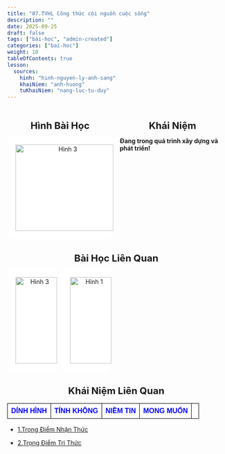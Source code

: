 ```yaml
---
title: "07.TVHL Công thức cội nguồn cuộc sống"
description: ""
date: 2025-09-25
draft: false
tags: ["bài-học", "admin-created"]
categories: ["bai-hoc"]
weight: 10
tableOfContents: true
lesson:
  sources:
    hinh: "hinh-nguyen-ly-anh-sang"
    khaiNiem: "anh-huong"
    tuKhaiNiem: "nang-luc-tu-duy"
---
```


<!-- # 01. TVHL Nhận thức về nhân quả -->

<!-- **Mã hình:** WNT36003  
**Khóa học:** THẤU HIỂU NỘI TÂM - KIẾN TẠO AN VUI -->

<div style="display: flex; gap: 16px;">

  <!-- Cột Hình Bài Học -->
  <div style="flex: 1; max-width: 50%;">
    <h2 style="text-align: center; font-weight: bold; font-size: 22px; margin-bottom: 12px;">
      Hình Bài Học
    </h2>
    <a href="\" style="display: block; text-align: center;">
      <div style="border: 1px solid #fff; border-radius: 8px; padding: 8px; background: #fff;">
        <img src="/images/hinh23a.png" alt="Hình 3"
             style="width: 100%; height: 200px; object-fit: contain; border-radius: 4px; padding:10px;">
      </div>
    </a>
  </div>

  <!-- Cột Khái Niệm -->
  <div style="flex: 1; max-width: 50%;">
    <h2 style="text-align: center; font-weight: bold; font-size: 22px; margin-bottom: 12px;">
      Khái Niệm
    </h2>
    <!-- <p style="text-align: left; font-size: 18px; line-height: 1.6;"> -->
  <p style="text-align: left;">

**Đang trong quá trình xây dựng và phát triển!** <br>

<!-- **DÍNH HÌNH** (dùng thuật ngữ nội tâm): Là dính mắc một hình ảnh về một đối tượng mà không thể thay đổi.

**Tính không:** Là mọi sự vật, sự việc, hiện tượng, con người không là gì, không là ai, không có ý nghĩa gì cho đến khi có đối tượng nhận thức về nó.

(Không là gì không phải do không tồn tại, không là gì không phải do không thấy mà không là gì do không có đối tượng nhìn nhận nên không là gì).

**Niềm tin:** là trạng thái cảm nhận nội tâm rằng bản thân đã đủ đầy nguồn lực hoặc chưa đủ đầy nguồn lực để sở hữu điều mà tâm trí hướng đến.

Người có niềm tin tích cực là người có trạng thái cảm nhận nội tâm rằng bản thân đã đủ đầy nguồn lực để sở hữu điều mà tâm trí muốn hướng đến.

Người có niềm tin tiêu cực là người có trạng thái cảm nhận nội tâm rằng bản thân chưa đủ đầy nguồn lực để sở hữu điều mà tâm trí muốn hướng đến.

**Mong muốn thật sự:** là hình ảnh được lặp đi lặp lại trong tâm trí. -->

  </p>
  </div>

</div>


<h2 style="text-align: center; font-weight: bold; font-size: 22px; margin-bottom: 12px;">
       Bài Học Liên Quan
    </h2> 

 <div style="display: flex; flex-wrap: wrap; gap: 12px; justify-content: flex-start;">
  <a href="\" style="flex: 1 1 calc(25% - 12px); max-width: calc(25% - 12px); text-align: center;">
    <div style="border: 1px solid #fff; border-radius: 8px; padding: 8px; background: #fff;">
      <img src="/images/hinh25a.png" alt="Hình 3"
           style="width: 100%; height: 200px; object-fit: contain; border-radius: 4px; padding:10px;">
    </div>
  </a>

  <a href="\" style="flex: 1 1 calc(25% - 12px); max-width: calc(25% - 12px); text-align: center;">
    <div style="border: 1px solid #fff; border-radius: 8px; padding: 8px; background: #fff;">
      <img src="/images/hinh73a.png" alt="Hình 1"
           style="width: 100%; height: 200px; object-fit: contain; border-radius: 4px; padding:10px;">
    </div>
  </a>
  <!-- <a href="\" style="flex: 1 1 calc(25% - 12px); max-width: calc(25% - 12px); text-align: center;">
    <div style="border: 1px solid #fff; border-radius: 8px; padding: 8px; background: #fff;">
      <img src="/images/hinh18a.png" alt="Hình 2"
           style="width: 100%; height: 200px; object-fit: contain; border-radius: 4px; padding:10px;">
    </div>
  </a> -->
</div>

<h2 style="text-align: center; font-weight: bold; font-size: 22px; margin-bottom: 12px;">
       Khái Niệm Liên Quan
</h2>

<table style="border-collapse: collapse; width: 100%; text-align: center; font-family: Arial, sans-serif;">
  <tr>
    <td style="border: 1px solid black; padding: 8px;">
      <a href="\" style="text-decoration: none; color: blue; font-weight: bold;">DÍNH HÌNH</a>
    </td>
    <td style="border: 1px solid black; padding: 8px;">
      <a href="\" style="text-decoration: none; color: blue; font-weight: bold;">TÍNH KHÔNG</a>
    </td>
    <td style="border: 1px solid black; padding: 8px;">
      <a href="\" style="text-decoration: none; color: blue; font-weight: bold;">NIỀM TIN</a>
    </td>
    <td style="border: 1px solid black; padding: 8px;">
      <a href="\" style="text-decoration: none; color: blue; font-weight: bold;">MONG MUỐN</a>
    </td>
    <td style="border: 1px solid black; padding: 8px;">
      <a href="\" style="text-decoration: none; color: blue; font-weight: bold;"></a>
    </td>
  </tr>

</table>


<!-- - [1.Trọng Điểm Tri Thức](../../KHAI-NIEM-NGUON/tvhl-nguyen-ly-vong-tri-thuc/trong-tam-tri-thuc) -->
- [1.Trọng Điểm Nhận Thức](../../KHAI-NIEM-NGUON/tvhl-cong-thuc-coi-nguon-cuoc-song/trong-diem-nhan-thuc)

- [2.Trọng Điểm Tri Thức](../../KHAI-NIEM-NGUON/tvhl-cong-thuc-coi-nguon-cuoc-song/trong-tam-tri-thuc)